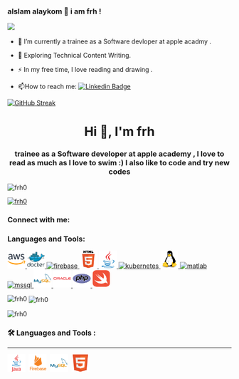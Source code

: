### alslam alaykom  👋 i am frh ! 



<div id="header" align="left">
  <img src="https://user-images.githubusercontent.com/90031791/210182333-b17e8ba3-1e35-42a5-bbff-24e9c733a624.png" width="100"/>
</div>


- :telescope: I’m currently a trainee as a Software devloper at apple acadmy .

- :seedling: Exploring Technical Content Writing.

- :zap: In my free time, I love reading and drawing .

- :mailbox:How to reach me: [![Linkedin Badge](https://img.shields.io/badge/-frh-blue?style=flat&logo=Linkedin&logoColor=white)](https://www.linkedin.com/in/frh-alshaalan-2670aa217)












<!-- ![Anurag's GitHub stats](https://github-readme-stats.vercel.app/api?username=frh0&show_icons=true&theme=cobalt)
 -->
[![GitHub Streak](https://github-readme-streak-stats.herokuapp.com?user=frh0&theme=tokyonight_duo)](https://git.io/streak-stats)










<h1 align="center">Hi 👋, I'm frh</h1>
<h3 align="center">trainee as a Software developer at apple academy , I love to read as much as I love to swim :) I also like to code and try new codes</h3>

<p align="left"> <img src="https://komarev.com/ghpvc/?username=frh0&label=Profile%20views&color=0e75b6&style=flat" alt="frh0" /> </p>

<p align="left"> <a href="https://github.com/ryo-ma/github-profile-trophy"><img src="https://github-profile-trophy.vercel.app/?username=frh0" alt="frh0" /></a> </p>

<h3 align="left">Connect with me:</h3>
<p align="left">
</p>

<h3 align="left">Languages and Tools:</h3>
<p align="left"> <a href="https://aws.amazon.com" target="_blank" rel="noreferrer"> <img src="https://raw.githubusercontent.com/devicons/devicon/master/icons/amazonwebservices/amazonwebservices-original-wordmark.svg" alt="aws" width="40" height="40"/> </a> <a href="https://www.docker.com/" target="_blank" rel="noreferrer"> <img src="https://raw.githubusercontent.com/devicons/devicon/master/icons/docker/docker-original-wordmark.svg" alt="docker" width="40" height="40"/> </a> <a href="https://firebase.google.com/" target="_blank" rel="noreferrer"> <img src="https://www.vectorlogo.zone/logos/firebase/firebase-icon.svg" alt="firebase" width="40" height="40"/> </a> <a href="https://www.w3.org/html/" target="_blank" rel="noreferrer"> <img src="https://raw.githubusercontent.com/devicons/devicon/master/icons/html5/html5-original-wordmark.svg" alt="html5" width="40" height="40"/> </a> <a href="https://www.java.com" target="_blank" rel="noreferrer"> <img src="https://raw.githubusercontent.com/devicons/devicon/master/icons/java/java-original.svg" alt="java" width="40" height="40"/> </a> <a href="https://kubernetes.io" target="_blank" rel="noreferrer"> <img src="https://www.vectorlogo.zone/logos/kubernetes/kubernetes-icon.svg" alt="kubernetes" width="40" height="40"/> </a> <a href="https://www.linux.org/" target="_blank" rel="noreferrer"> <img src="https://raw.githubusercontent.com/devicons/devicon/master/icons/linux/linux-original.svg" alt="linux" width="40" height="40"/> </a> <a href="https://www.mathworks.com/" target="_blank" rel="noreferrer"> <img src="https://upload.wikimedia.org/wikipedia/commons/2/21/Matlab_Logo.png" alt="matlab" width="40" height="40"/> </a> <a href="https://www.microsoft.com/en-us/sql-server" target="_blank" rel="noreferrer"> <img src="https://www.svgrepo.com/show/303229/microsoft-sql-server-logo.svg" alt="mssql" width="40" height="40"/> </a> <a href="https://www.mysql.com/" target="_blank" rel="noreferrer"> <img src="https://raw.githubusercontent.com/devicons/devicon/master/icons/mysql/mysql-original-wordmark.svg" alt="mysql" width="40" height="40"/> </a> <a href="https://www.oracle.com/" target="_blank" rel="noreferrer"> <img src="https://raw.githubusercontent.com/devicons/devicon/master/icons/oracle/oracle-original.svg" alt="oracle" width="40" height="40"/> </a> <a href="https://www.php.net" target="_blank" rel="noreferrer"> <img src="https://raw.githubusercontent.com/devicons/devicon/master/icons/php/php-original.svg" alt="php" width="40" height="40"/> </a> <a href="https://developer.apple.com/swift/" target="_blank" rel="noreferrer"> <img src="https://raw.githubusercontent.com/devicons/devicon/master/icons/swift/swift-original.svg" alt="swift" width="40" height="40"/> </a> </p>

<p><img align="left" src="https://github-readme-stats.vercel.app/api/top-langs?username=frh0&show_icons=true&locale=en&layout=compact" alt="frh0" /></p>

<p>&nbsp;<img align="center" src="https://github-readme-stats.vercel.app/api?username=frh0&show_icons=true&locale=en" alt="frh0" /></p>

<p><img align="center" src="https://github-readme-streak-stats.herokuapp.com/?user=frh0&" alt="frh0" /></p>






### :hammer_and_wrench: Languages and Tools :
---
<div>
  <img src="https://github.com/devicons/devicon/blob/master/icons/java/java-original-wordmark.svg" title="Java" alt="Java" width="40" height="40"/>&nbsp;
  <img src="https://github.com/devicons/devicon/blob/master/icons/firebase/firebase-plain-wordmark.svg" title="Firebase" alt="Firebase" width="40" height="40"/>&nbsp;
  <img src="https://github.com/devicons/devicon/blob/master/icons/mysql/mysql-original-wordmark.svg" title="MySQL"  alt="MySQL" width="40" height="40"/>&nbsp;
    <img src="https://github.com/devicons/devicon/blob/master/icons/html5/html5-original.svg" title="HTML5" alt="HTML" width="40" height="40"/>&nbsp;
    
</div>
